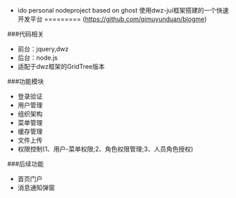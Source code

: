 * ido
personal nodeproject based on ghost
          使用dwz-jui框架搭建的一个快速开发平台
=========
(https://github.com/qimuyunduan/blogme)

###代码相关
* 前台：jquery,dwz
* 后台：node.js 
* 适配于dwz框架的GridTree版本


###功能模块
* 登录验证
* 用户管理
* 组织架构
* 菜单管理
* 缓存管理
* 文件上传
* 权限控制(1、用户-菜单权限;2、角色权限管理;3、人员角色授权)


###后续功能
* 首页门户
* 消息通知弹窗 
